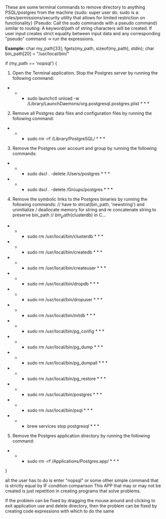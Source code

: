 These are some terminal commands to remove directory to anything PSQL/postgres from the machine
{sudo: super user do. sudo is a: roles/permissions/security utility that allows for limited restriction on functionality}
{Pseudo: Call the sudo commands with a pseudo command}
similar to routing: A keyword/path of string characters will be created. If user input creates strict equality between input data and any corresponding "pseudo" command -> run the expressions.

**Example:**
char my_path[33];
fgets(my_path, sizeof(my_path), stdin);
char bin_path[20] = "/usr/local/bin/"

if (my_path == 'nopsql') {

1) Open the Terminal application. Stop the Postgres server by running the following command:
* * * sudo launchctl unload -w /Library/LaunchDaemons/org.postgresql.postgres.plist * * *

2) Remove all Postgres data files and configuration files by running the following command:
* * * sudo rm -rf /Library/PostgreSQL/ * * *

3) Remove the Postgres user account and group by running the following commands:
* * * sudo dscl . -delete /Users/postgres * * *
* * * sudo dscl . -delete /Groups/postgres * * *


4) Remove the symbolic links to the Postgres binaries by running the following commands:
// have to strcat(bin_path, 'newstring') and uninitialize / deallocate memory for string and re concatenate string to preserve bin_path 
// ${bin_path}${clusterdb} in C...

* * * sudo rm /usr/local/bin/clusterdb * * * 
* * * sudo rm /usr/local/bin/createdb * * * 
* * * sudo rm /usr/local/bin/createuser * * * 
* * * sudo rm /usr/local/bin/dropdb * * * 
* * * sudo rm /usr/local/bin/dropuser * * * 
* * * sudo rm /usr/local/bin/initdb * * * 
* * * sudo rm /usr/local/bin/pg_config * * * 
* * * sudo rm /usr/local/bin/pg_dump * * * 
* * * sudo rm /usr/local/bin/pg_dumpall * * *
* * * sudo rm /usr/local/bin/pg_restore * * * 
* * * sudo rm /usr/local/bin/postgres * * * 
* * * sudo rm /usr/local/bin/psql * * *
* * *  brew services stop postgresql * * *

5) Remove the Postgres application directory by running the following command:
* * * sudo rm -rf /Applications/Postgres.app/ * * * 

}

all the user has to do is enter "nopsql" or some other simple command that is strictly equal by IF condition comparison 
This APP that may or may not be created is just repetition in creating programs that solve problems. 

If the problem can be fixed by dragging the mouse around and clicking to exit application use and delete directory, then the problem can be fixed by creating code expressions with which to do the same 
